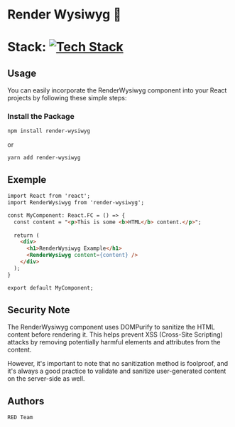 # Render Wysiwyg :rocket:

# Stack: [![Tech Stack](https://skills.thijs.gg/icons?i=react)](https://skills.thijs.gg)

## Usage
You can easily incorporate the RenderWysiwyg component into your React projects by following these simple steps:

### Install the Package
```bash
npm install render-wysiwyg
```
or
```
yarn add render-wysiwyg
```

## Exemple
```html
import React from 'react';
import RenderWysiwyg from 'render-wysiwyg';

const MyComponent: React.FC = () => {
  const content = "<p>This is some <b>HTML</b> content.</p>";
  
  return (
    <div>
      <h1>RenderWysiwyg Example</h1>
      <RenderWysiwyg content={content} />
    </div>
  );
}

export default MyComponent;
```

## Security Note
The RenderWysiwyg component uses DOMPurify to sanitize the HTML content before rendering it. This helps prevent XSS (Cross-Site Scripting) attacks by removing potentially harmful elements and attributes from the content.

However, it's important to note that no sanitization method is foolproof, and it's always a good practice to validate and sanitize user-generated content on the server-side as well.

## Authors

    RED Team
